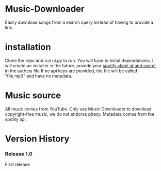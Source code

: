 # Music-Downloader
Easily download songs from a search query instead of having to provide a link.

# installation
Clone the repo and run ui.py to run. You will have to instal dependancies. I will create an installer in the future.
provide your [spotify client id and secret](https://stevesie.com/docs/pages/spotify-client-id-secret-developer-api) in the auth.py file If no api keys are provided, the file will be called "file.mp3" and have no metadata.

# Music source
All music comes from YouTube. Only use Music Downloader to download copyright-free music, we do not endorse piracy. Metadata comes from the spotily api.

# Version History

### Release 1.0
First release
